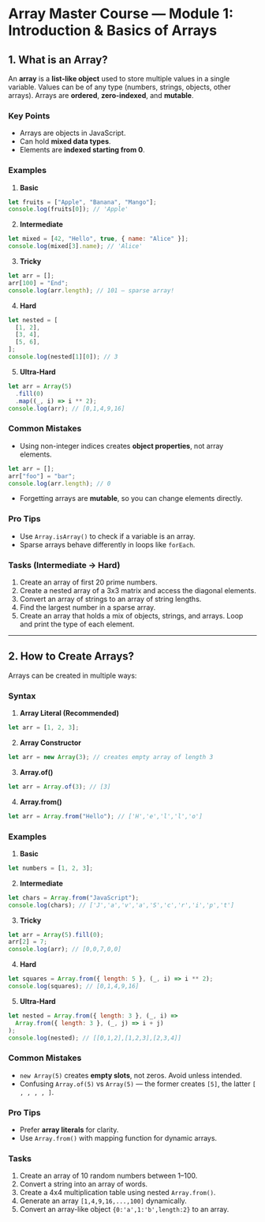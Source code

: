 # **Array Master Course — Module 1: Introduction & Basics of Arrays**

## **1. What is an Array?**

An **array** is a **list-like object** used to store multiple values in a single variable. Values can be of any type (numbers, strings, objects, other arrays). Arrays are **ordered**, **zero-indexed**, and **mutable**.

### **Key Points**

- Arrays are objects in JavaScript.
- Can hold **mixed data types**.
- Elements are **indexed starting from 0**.

### **Examples**

1. **Basic**

```javascript
let fruits = ["Apple", "Banana", "Mango"];
console.log(fruits[0]); // 'Apple'
```

2. **Intermediate**

```javascript
let mixed = [42, "Hello", true, { name: "Alice" }];
console.log(mixed[3].name); // 'Alice'
```

3. **Tricky**

```javascript
let arr = [];
arr[100] = "End";
console.log(arr.length); // 101 — sparse array!
```

4. **Hard**

```javascript
let nested = [
  [1, 2],
  [3, 4],
  [5, 6],
];
console.log(nested[1][0]); // 3
```

5. **Ultra-Hard**

```javascript
let arr = Array(5)
  .fill(0)
  .map((_, i) => i ** 2);
console.log(arr); // [0,1,4,9,16]
```

### **Common Mistakes**

- Using non-integer indices creates **object properties**, not array elements.

```javascript
let arr = [];
arr["foo"] = "bar";
console.log(arr.length); // 0
```

- Forgetting arrays are **mutable**, so you can change elements directly.

### **Pro Tips**

- Use `Array.isArray()` to check if a variable is an array.
- Sparse arrays behave differently in loops like `forEach`.

### **Tasks (Intermediate → Hard)**

1. Create an array of first 20 prime numbers.
2. Create a nested array of a 3x3 matrix and access the diagonal elements.
3. Convert an array of strings to an array of string lengths.
4. Find the largest number in a sparse array.
5. Create an array that holds a mix of objects, strings, and arrays. Loop and print the type of each element.

---

## **2. How to Create Arrays?**

Arrays can be created in multiple ways:

### **Syntax**

1. **Array Literal (Recommended)**

```javascript
let arr = [1, 2, 3];
```

2. **Array Constructor**

```javascript
let arr = new Array(3); // creates empty array of length 3
```

3. **Array.of()**

```javascript
let arr = Array.of(3); // [3]
```

4. **Array.from()**

```javascript
let arr = Array.from("Hello"); // ['H','e','l','l','o']
```

### **Examples**

1. **Basic**

```javascript
let numbers = [1, 2, 3];
```

2. **Intermediate**

```javascript
let chars = Array.from("JavaScript");
console.log(chars); // ['J','a','v','a','S','c','r','i','p','t']
```

3. **Tricky**

```javascript
let arr = Array(5).fill(0);
arr[2] = 7;
console.log(arr); // [0,0,7,0,0]
```

4. **Hard**

```javascript
let squares = Array.from({ length: 5 }, (_, i) => i ** 2);
console.log(squares); // [0,1,4,9,16]
```

5. **Ultra-Hard**

```javascript
let nested = Array.from({ length: 3 }, (_, i) =>
  Array.from({ length: 3 }, (_, j) => i + j)
);
console.log(nested); // [[0,1,2],[1,2,3],[2,3,4]]
```

### **Common Mistakes**

- `new Array(5)` creates **empty slots**, not zeros. Avoid unless intended.
- Confusing `Array.of(5)` vs `Array(5)` — the former creates `[5]`, the latter `[ , , , , ]`.

### **Pro Tips**

- Prefer **array literals** for clarity.
- Use `Array.from()` with mapping function for dynamic arrays.

### **Tasks**

1. Create an array of 10 random numbers between 1–100.
2. Convert a string into an array of words.
3. Create a 4x4 multiplication table using nested `Array.from()`.
4. Generate an array `[1,4,9,16,...,100]` dynamically.
5. Convert an array-like object `{0:'a',1:'b',length:2}` to an array.
